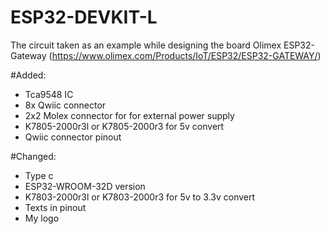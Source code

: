 # ESP32-DEVKIT-L

The circuit taken as an example while designing the board Olimex ESP32-Gateway (https://www.olimex.com/Products/IoT/ESP32/ESP32-GATEWAY/)

#Added:
- Tca9548 IC
- 8x Qwiic connector
- 2x2 Molex connector for for external power supply
- K7805-2000r3l or K7805-2000r3 for 5v convert
- Qwiic connector pinout

#Changed:
- Type c
- ESP32-WROOM-32D version
- K7803-2000r3l or K7803-2000r3 for 5v to 3.3v convert
- Texts in pinout
- My logo
